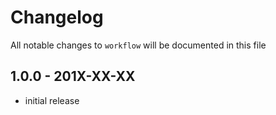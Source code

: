 # Changelog

All notable changes to `workflow` will be documented in this file

## 1.0.0 - 201X-XX-XX

- initial release
